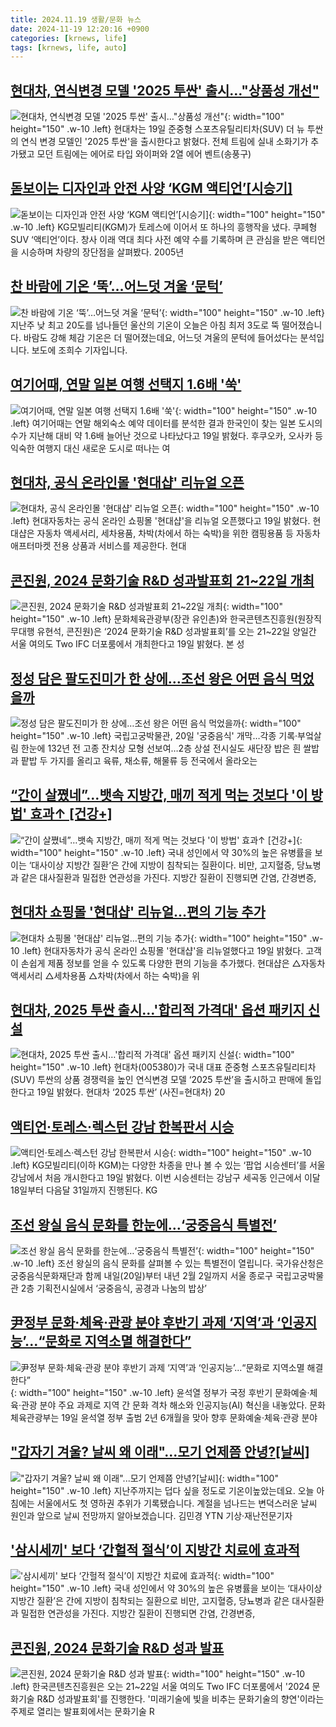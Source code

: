 ```yaml
---
title: 2024.11.19 생활/문화 뉴스
date: 2024-11-19 12:20:16 +0900
categories: [krnews, life]
tags: [krnews, life, auto]
---
```

## [현대차, 연식변경 모델 '2025 투싼' 출시…"상품성 개선"](https://n.news.naver.com/mnews/article/001/0015054305)

![현대차, 연식변경 모델 '2025 투싼' 출시…"상품성 개선"](https://mimgnews.pstatic.net/image/origin/001/2024/11/19/15054305.jpg?type=nf220_150){: width="100" height="150" .w-10 .left}
현대차는 19일 준중형 스포츠유틸리티차(SUV) 더 뉴 투싼의 연식 변경 모델인 '2025 투싼'을 출시한다고 밝혔다. 전체 트림에 실내 소화기가 추가됐고 모던 트림에는 에어로 타입 와이퍼와 2열 에어 벤트(송풍구)

## [돋보이는 디자인과 안전 사양 ‘KGM 액티언’[시승기]](https://n.news.naver.com/mnews/article/020/0003598814)

![돋보이는 디자인과 안전 사양 ‘KGM 액티언’[시승기]](https://mimgnews.pstatic.net/image/origin/020/2024/11/18/3598814.jpg?type=nf220_150){: width="100" height="150" .w-10 .left}
KG모빌리티(KGM)가 토레스에 이어서 또 하나의 흥행작을 냈다. 쿠페형 SUV ‘액티언’이다. 창사 이래 역대 최다 사전 예약 수를 기록하며 큰 관심을 받은 액티언을 시승하며 차량의 장단점을 살펴봤다. 2005년

## [찬 바람에 기온 ‘뚝’…어느덧 겨울 ‘문턱’](https://n.news.naver.com/mnews/article/056/0011840444)

![찬 바람에 기온 ‘뚝’…어느덧 겨울 ‘문턱’](https://mimgnews.pstatic.net/image/origin/056/2024/11/18/11840444.jpg?type=nf220_150){: width="100" height="150" .w-10 .left}
지난주 낮 최고 20도를 넘나들던 울산의 기온이 오늘은 아침 최저 3도로 뚝 떨어졌습니다. 바람도 강해 체감 기온은 더 떨어졌는데요, 어느덧 겨울의 문턱에 들어섰다는 분석입니다. 보도에 조희수 기자입니다.

## [여기어때, 연말 일본 여행 선택지 1.6배 '쑥'](https://n.news.naver.com/mnews/article/119/0002894106)

![여기어때, 연말 일본 여행 선택지 1.6배 '쑥'](https://mimgnews.pstatic.net/image/origin/119/2024/11/19/2894106.jpg?type=nf220_150){: width="100" height="150" .w-10 .left}
여기어때는 연말 해외숙소 예약 데이터를 분석한 결과 한국인이 찾는 일본 도시의 수가 지난해 대비 약 1.6배 늘어난 것으로 나타났다고 19일 밝혔다. 후쿠오카, 오사카 등 익숙한 여행지 대신 새로운 도시로 떠나는 여

## [현대차, 공식 온라인몰 '현대샵' 리뉴얼 오픈](https://n.news.naver.com/mnews/article/001/0015054191)

![현대차, 공식 온라인몰 '현대샵' 리뉴얼 오픈](https://mimgnews.pstatic.net/image/origin/001/2024/11/19/15054191.jpg?type=nf220_150){: width="100" height="150" .w-10 .left}
현대자동차는 공식 온라인 쇼핑몰 '현대샵'을 리뉴얼 오픈했다고 19일 밝혔다. 현대샵은 자동차 액세서리, 세차용품, 차박(차에서 하는 숙박)을 위한 캠핑용품 등 자동차 애프터마켓 전용 상품과 서비스를 제공한다. 현대

## [콘진원, 2024 문화기술 R&D 성과발표회 21~22일 개최](https://n.news.naver.com/mnews/article/092/0002353022)

![콘진원, 2024 문화기술 R&D 성과발표회 21~22일 개최](https://mimgnews.pstatic.net/image/origin/092/2024/11/19/2353022.jpg?type=nf220_150){: width="100" height="150" .w-10 .left}
문화체육관광부(장관 유인촌)와 한국콘텐츠진흥원(원장직무대행 유현석, 콘진원)은 ‘2024 문화기술 R&D 성과발표회’를 오는 21~22일 양일간 서울 여의도 Two IFC 더포룸에서 개최한다고 19일 밝혔다. 본 성

## [정성 담은 팔도진미가 한 상에…조선 왕은 어떤 음식 먹었을까](https://n.news.naver.com/mnews/article/001/0015054193)

![정성 담은 팔도진미가 한 상에…조선 왕은 어떤 음식 먹었을까](https://mimgnews.pstatic.net/image/origin/001/2024/11/19/15054193.jpg?type=nf220_150){: width="100" height="150" .w-10 .left}
국립고궁박물관, 20일 '궁중음식' 개막…각종 기록·부엌살림 한눈에 132년 전 고종 잔치상 모형 선보여…2층 상설 전시실도 새단장 밥은 흰 쌀밥과 팥밥 두 가지를 올리고 육류, 채소류, 해물류 등 전국에서 올라오는

## [“간이 살쪘네”…뱃속 지방간, 매끼 적게 먹는 것보다 '이 방법' 효과↑ [건강+]](https://n.news.naver.com/mnews/article/022/0003986976)

![“간이 살쪘네”…뱃속 지방간, 매끼 적게 먹는 것보다 '이 방법' 효과↑ [건강+]](https://mimgnews.pstatic.net/image/origin/022/2024/11/19/3986976.jpg?type=nf220_150){: width="100" height="150" .w-10 .left}
국내 성인에서 약 30%의 높은 유병률을 보이는 ‘대사이상 지방간 질환’은 간에 지방이 침착되는 질환이다. 비만, 고지혈증, 당뇨병과 같은 대사질환과 밀접한 연관성을 가진다. 지방간 질환이 진행되면 간염, 간경변증,

## [현대차 쇼핑몰 '현대샵' 리뉴얼…편의 기능 추가](https://n.news.naver.com/mnews/article/008/0005116227)

![현대차 쇼핑몰 '현대샵' 리뉴얼…편의 기능 추가](https://mimgnews.pstatic.net/image/origin/008/2024/11/19/5116227.jpg?type=nf220_150){: width="100" height="150" .w-10 .left}
현대자동차가 공식 온라인 쇼핑몰 '현대샵'을 리뉴얼했다고 19일 밝혔다. 고객이 손쉽게 제품 정보를 얻을 수 있도록 다양한 편의 기능을 추가했다. 현대샵은 △자동차 액세서리 △세차용품 △차박(차에서 하는 숙박)을 위

## [현대차, 2025 투싼 출시…'합리적 가격대' 옵션 패키지 신설](https://n.news.naver.com/mnews/article/018/0005888613)

![현대차, 2025 투싼 출시…'합리적 가격대' 옵션 패키지 신설](https://mimgnews.pstatic.net/image/origin/018/2024/11/19/5888613.jpg?type=nf220_150){: width="100" height="150" .w-10 .left}
현대차(005380)가 국내 대표 준중형 스포츠유틸리티차(SUV) 투싼의 상품 경쟁력을 높인 연식변경 모델 ‘2025 투싼’을 출시하고 판매에 돌입한다고 19일 밝혔다. 현대차 ‘2025 투싼’ (사진=현대차) 20

## [액티언·토레스·렉스턴 강남 한복판서 시승](https://n.news.naver.com/mnews/article/020/0003599009)

![액티언·토레스·렉스턴 강남 한복판서 시승](https://mimgnews.pstatic.net/image/origin/020/2024/11/19/3599009.jpg?type=nf220_150){: width="100" height="150" .w-10 .left}
KG모빌리티(이하 KGM)는 다양한 차종을 만나 볼 수 있는 ‘팝업 시승센터’를 서울 강남에서 처음 개시한다고 19일 밝혔다. 이번 시승센터는 강남구 세곡동 인근에서 이달 18일부터 다음달 31일까지 진행된다. KG

## [조선 왕실 음식 문화를 한눈에…‘궁중음식 특별전’](https://n.news.naver.com/mnews/article/056/0011840624)

![조선 왕실 음식 문화를 한눈에…‘궁중음식 특별전’](https://mimgnews.pstatic.net/image/origin/056/2024/11/19/11840624.jpg?type=nf220_150){: width="100" height="150" .w-10 .left}
조선 왕실의 음식 문화를 살펴볼 수 있는 특별전이 열립니다. 국가유산청은 궁중음식문화재단과 함께 내일(20일)부터 내년 2월 2일까지 서울 종로구 국립고궁박물관 2층 기획전시실에서 ‘궁중음식, 공경과 나눔의 밥상’

## [尹정부 문화·체육·관광 분야 후반기 과제 ‘지역’과 ‘인공지능’...“문화로 지역소멸 해결한다”](https://n.news.naver.com/mnews/article/021/0002672643)

![尹정부 문화·체육·관광 분야 후반기 과제 ‘지역’과 ‘인공지능’...“문화로 지역소멸 해결한다”](https://mimgnews.pstatic.net/image/origin/021/2024/11/19/2672643.jpg?type=nf220_150){: width="100" height="150" .w-10 .left}
윤석열 정부가 국정 후반기 문화예술·체육·관광 분야 주요 과제로 지역 간 문화 격차 해소와 인공지능(AI) 혁신을 내놓았다. 문화체육관광부는 19일 윤석열 정부 출범 2년 6개월을 맞아 향후 문화예술·체육·관광 분야

## ["갑자기 겨울? 날씨 왜 이래"...모기 언제쯤 안녕?[날씨]](https://n.news.naver.com/mnews/article/052/0002115415)

!["갑자기 겨울? 날씨 왜 이래"...모기 언제쯤 안녕?[날씨]](https://mimgnews.pstatic.net/image/origin/052/2024/11/18/2115415.jpg?type=nf220_150){: width="100" height="150" .w-10 .left}
지난주까지는 덥다 싶을 정도로 기온이높았는데요. 오늘 아침에는 서울에서도 첫 영하권 추위가 기록됐습니다. 계절을 넘나드는 변덕스러운 날씨 원인과 앞으로 날씨 전망까지 알아보겠습니다. 김민경 YTN 기상·재난전문기자

## ['삼시세끼' 보다 ‘간헐적 절식’이 지방간 치료에 효과적](https://n.news.naver.com/mnews/article/014/0005269911)

!['삼시세끼' 보다 ‘간헐적 절식’이 지방간 치료에 효과적](https://mimgnews.pstatic.net/image/origin/014/2024/11/19/5269911.jpg?type=nf220_150){: width="100" height="150" .w-10 .left}
국내 성인에서 약 30%의 높은 유병률을 보이는 ‘대사이상 지방간 질환’은 간에 지방이 침착되는 질환으로 비만, 고지혈증, 당뇨병과 같은 대사질환과 밀접한 연관성을 가진다. 지방간 질환이 진행되면 간염, 간경변증,

## [콘진원, 2024 문화기술 R&D 성과  발표](https://n.news.naver.com/mnews/article/003/0012911758)

![콘진원, 2024 문화기술 R&D 성과  발표](https://mimgnews.pstatic.net/image/origin/003/2024/11/19/12911758.jpg?type=nf220_150){: width="100" height="150" .w-10 .left}
한국콘텐츠진흥원은 오는 21~22일 서울 여의도 Two IFC 더포룸에서 '2024 문화기술 R&D 성과발표회'를 진행한다. '미래기술에 빛을 비추는 문화기술의 향연'이라는 주제로 열리는 발표회에서는 문화기술 R


